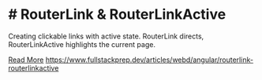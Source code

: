 # # RouterLink & RouterLinkActive

Creating clickable links with active state. RouterLink directs, RouterLinkActive highlights the current page.

[Read More](https://www.fullstackprep.dev/articles/webd/angular/routerlink-routerlinkactive) https://www.fullstackprep.dev/articles/webd/angular/routerlink-routerlinkactive